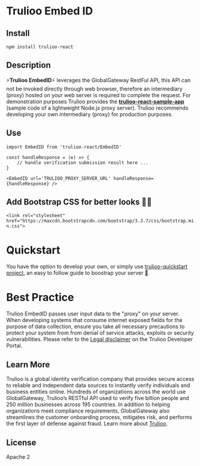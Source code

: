 # Trulioo Embed ID

## Install

`npm install trulioo-react`

## Description

⚡**Trulioo EmbedID**⚡ leverages the GlobalGateway RestFul API, this API can not be invoked directly through web browser, therefore an intermediary (proxy) hosted on your web server is required to complete the request. For demonstration purposes Trulioo provides the **[trulioo-react-sample-app](https://github.com/Trulioo/trulioo-react-sample-app)** (sample code of a lightweight Node.js proxy server). Trulioo recommends developing your own intermediary (proxy) for production purposes.

## Use

```
import EmbedID from 'trulioo-react/EmbedID'

const handleResponse = (e) => {
    // handle verification submission result here ...
}

<EmbedID url='TRULIOO_PROXY_SERVER_URL' handleResponse={handleResponse} />
```

## Add Bootstrap CSS for better looks 💇🏼

`<link rel="stylesheet" href="https://maxcdn.bootstrapcdn.com/bootstrap/3.3.7/css/bootstrap.min.css">`

# Quickstart

You have the option to develop your own, or simply use [trulioo-quickstart project](https://github.com/Trulioo/trulioo-react-sample-app), an easy to follow guide to boostrap your server 🚀.

# Best Practice

Trulioo EmbedID passes user input data to the "proxy" on your server. When developing systems that consume internet exposed fields for the purpose of data collection, ensure you take all necessary precautions to protect your system from from denial of service attacks, exploits or security vulnerabilities. Please refer to the [Legal disclaimer](https://developer.trulioo.com/docs/legal) on the Trulioo Developer Portal.

## Learn More

Trulioo is a global identity verification company that provides secure access to reliable and independent data sources to instantly verify individuals and business entities online. Hundreds of organizations across the world use GlobalGateway, Trulioo’s RESTful API used to verify five billion people and 250 million businesses across 195 countries. In addition to helping organizations meet compliance requirements, GlobalGateway also streamlines the customer onboarding process, mitigates risk, and performs the first layer of defense against fraud. Learn more about [Trulioo](https://www.trulioo.com/).

## License

Apache 2
